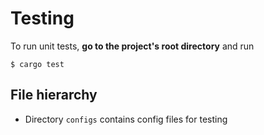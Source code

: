 # Testing

To run unit tests, **go to the project's root directory** and run

```shell
$ cargo test
```

## File hierarchy

- Directory `configs` contains config files for testing

